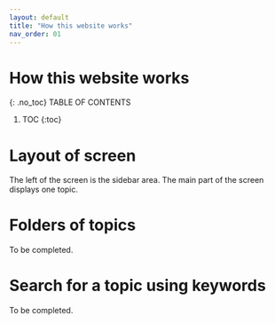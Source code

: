 ```yaml
---
layout: default
title: "How this website works"
nav_order: 01
---
```

# How this website works
 {: .no_toc}
TABLE OF CONTENTS 
1. TOC
{:toc}  

# Layout of screen  
The left of the screen is the sidebar area.
The main part of the screen displays one topic.  
  

# Folders of topics
To be completed.  
  

# Search for a topic using keywords
To be completed.  
  

